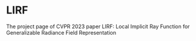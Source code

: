 # LIRF
The project page of CVPR 2023 paper LIRF: Local Implicit Ray Function for Generalizable Radiance Field Representation
